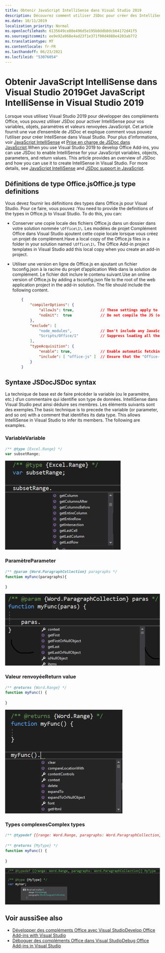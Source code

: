 ```yaml
---
title: Obtenir JavaScript IntelliSense dans Visual Studio 2019
description: Découvrez comment utiliser JSDoc pour créer des IntelliSense pour vos variables, objets, paramètres et valeurs de retour JavaScript.
ms.date: 10/11/2019
localization_priority: Normal
ms.openlocfilehash: 6135649ce80e496d5e195b0ddb0dcb64172d41f5
ms.sourcegitcommit: ee9e92a968e4ad23f1e371f00d4888e4203ab772
ms.translationtype: MT
ms.contentlocale: fr-FR
ms.lasthandoff: 06/23/2021
ms.locfileid: "53076054"
---
```

# <a name="get-javascript-intellisense-in-visual-studio-2019"></a><span data-ttu-id="f0396-103">Obtenir JavaScript IntelliSense dans Visual Studio 2019</span><span class="sxs-lookup"><span data-stu-id="f0396-103">Get JavaScript IntelliSense in Visual Studio 2019</span></span>

<span data-ttu-id="f0396-p101">Lorsque vous utilisez Visual Studio 2019 pour développer des compléments Office, vous pouvez utiliser JSDoc pour activer IntelliSense pour vos variables, objets, paramètres et valeurs renvoyées JavaScript. Cet article fournit une vue d’ensemble de JSDoc et explique comment vous pouvez l’utiliser pour créer IntellSense dans Visual Studio. Pour plus d’informations, voir [JavaScript IntelliSense](/visualstudio/ide/javascript-intellisense) et [Prise en charge de JSDoc dans JavaScript](https://github.com/Microsoft/TypeScript/wiki/JsDoc-support-in-JavaScript).</span><span class="sxs-lookup"><span data-stu-id="f0396-p101">When you use Visual Studio 2019 to develop Office Add-ins, you can use JSDoc to enable IntelliSense for your JavaScript variables, objects, parameters, and return values. This article provides an overview of JSDoc and how you can use it to create IntellSense in Visual Studio. For more details, see [JavaScript IntelliSense](/visualstudio/ide/javascript-intellisense) and [JSDoc support in JavaScript](https://github.com/Microsoft/TypeScript/wiki/JsDoc-support-in-JavaScript).</span></span> 

## <a name="officejs-type-definitions"></a><span data-ttu-id="f0396-107">Définitions de type Office.js</span><span class="sxs-lookup"><span data-stu-id="f0396-107">Office.js type definitions</span></span>

<span data-ttu-id="f0396-p102">Vous devez fournir les définitions des types dans Office.js pour Visual Studio. Pour ce faire, vous pouvez :</span><span class="sxs-lookup"><span data-stu-id="f0396-p102">You need to provide the definitions of the types in Office.js to Visual Studio. To do this, you can:</span></span>

- <span data-ttu-id="f0396-p103">Conserver une copie locale des fichiers Office.js dans un dossier dans votre solution nommée `\Office\1\`. Les modèles de projet Complément Office dans Visual Studio ajoutent cette copie locale lorsque vous créez un projet de complément.</span><span class="sxs-lookup"><span data-stu-id="f0396-p103">Have a local copy of the Office.js files in a folder in your solution named `\Office\1\`. The Office Add-in project templates in Visual Studio add this local copy when you create an add-in project.</span></span> 
- <span data-ttu-id="f0396-p104">Utiliser une version en ligne de Office.js en ajoutant un fichier tsconfig.json à la racine du projet d’application Web dans la solution de complément. Le fichier doit inclure le contenu suivant.</span><span class="sxs-lookup"><span data-stu-id="f0396-p104">Use an online version of Office.js by adding a tsconfig.json file to the root of the web application project in the add-in solution. The file should include the following content.</span></span>

    ```json
        {
            "compilerOptions": {
                "allowJs": true,            // These settings apply to JavaScript files also.
                "noEmit":  true             // Do not compile the JS (or TS) files in this project.
            },
            "exclude": [
                "node_modules",             // Don't include any JavaScript found under "node_modules".
                "Scripts/Office/1"          // Suppress loading all the JavaScript files from the Office NuGet package.
            ],
            "typeAcquisition": {
                "enable": true,             // Enable automatic fetching of type definitions for detected JavaScript libraries.
                "include": [ "office-js" ]  // Ensure that the "Office-js" type definition is fetched.
            }
        }
    ```

## <a name="jsdoc-syntax"></a><span data-ttu-id="f0396-114">Syntaxe JSDoc</span><span class="sxs-lookup"><span data-stu-id="f0396-114">JSDoc syntax</span></span>

<span data-ttu-id="f0396-p105">La technique de base est de faire précéder la variable (ou le paramètre, etc.) d’un commentaire qui identifie son type de données. IntelliSense dans Visual Studio peut ainsi déduire ses membres. Les éléments suivants sont des exemples.</span><span class="sxs-lookup"><span data-stu-id="f0396-p105">The basic technique is to precede the variable (or parameter, and so on) with a comment that identifies its data type. This allows IntelliSense in Visual Studio to infer its members. The following are examples.</span></span>

### <a name="variable"></a><span data-ttu-id="f0396-118">Variable</span><span class="sxs-lookup"><span data-stu-id="f0396-118">Variable</span></span>

```js
/** @type {Excel.Range} */
var subsetRange;
```

![Capture d’écran montrant l IntelliSense de la variable « subsetRange ».](../images/intellisense-vs17-var.png)

### <a name="parameter"></a><span data-ttu-id="f0396-120">Paramètre</span><span class="sxs-lookup"><span data-stu-id="f0396-120">Parameter</span></span>

```js
/** @param {Word.ParagraphCollection} paragraphs */
function myFunc(paragraphs){

}
```

![Screenshot showing excerpt of IntelliSense for 'paras' parameter ('paragraphs' parameter in JavaScript example).](../images/intellisense-vs17-param.png)

### <a name="return-value"></a><span data-ttu-id="f0396-122">Valeur renvoyée</span><span class="sxs-lookup"><span data-stu-id="f0396-122">Return value</span></span>

```js
/** @returns {Word.Range} */
function myFunc() {

}
```

![Screenshot showing excerpt of IntelliSense for 'myFunc()' return value.](../images/intellisense-vs17-return.png)

### <a name="complex-types"></a><span data-ttu-id="f0396-124">Types complexes</span><span class="sxs-lookup"><span data-stu-id="f0396-124">Complex types</span></span>

```js
/** @typedef {{range: Word.Range, paragraphs: Word.ParagraphCollection}} MyType

/** @returns {MyType} */
function myFunc() {

}
```

![Capture d’IntelliSense pour la déclaration de type complexe « var myVar; » par exemple.](../images/intellisense-vs17-complex-type.png)

## <a name="see-also"></a><span data-ttu-id="f0396-126">Voir aussi</span><span class="sxs-lookup"><span data-stu-id="f0396-126">See also</span></span>

- [<span data-ttu-id="f0396-127">Développer des compléments Office avec Visual Studio</span><span class="sxs-lookup"><span data-stu-id="f0396-127">Develop Office Add-ins with Visual Studio</span></span>](develop-add-ins-visual-studio.md)
- [<span data-ttu-id="f0396-128">Déboguer des compléments Office dans Visual Studio</span><span class="sxs-lookup"><span data-stu-id="f0396-128">Debug Office Add-ins in Visual Studio</span></span>](debug-office-add-ins-in-visual-studio.md)
